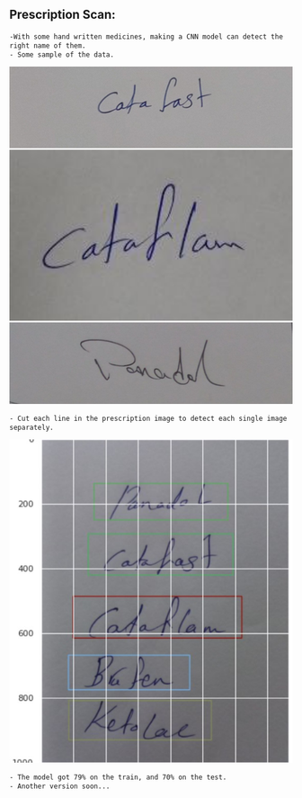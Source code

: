 ## Prescription Scan:
    
    -With some hand written medicines, making a CNN model can detect the right name of them.
    - Some sample of the data.
   <img width=800 src="../images/catafast.jpg" alt="Material Bread logo">
   <img width=800 src="../images/cataflam.jpg" alt="Material Bread logo">
   <img width=800 src="../images/panadol.jpg" alt="Material Bread logo">
   
    - Cut each line in the prescription image to detect each single image separately. 
   <img width=800 src="../images/line segmentation.jpg" alt="Material Bread logo">
   
    - The model got 79% on the train, and 70% on the test.
    - Another version soon...
